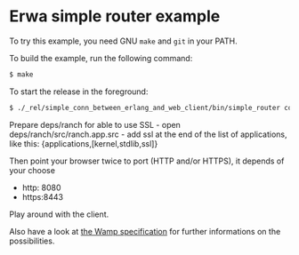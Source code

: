 Erwa simple router example
==========================

To try this example, you need GNU `make` and `git` in your PATH.

To build the example, run the following command:

``` bash
$ make
```

To start the release in the foreground:

``` bash
$ ./_rel/simple_conn_between_erlang_and_web_client/bin/simple_router console
```

Prepare deps/ranch for able to use SSL
	- open deps/ranch/src/ranch.app.src
	- add ssl at the end of the  list of applications, like this:
		{applications,[kernel,stdlib,ssl]}

Then point your browser twice to port (HTTP and/or HTTPS), it depends of your choose
 - http: 8080
 - https:8443

Play around with the client.

Also have a look at [the Wamp specification](http://wamp.ws/spec) for further
informations on the possibilities.
